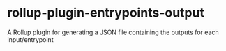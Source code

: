 # rollup-plugin-entrypoints-output
A Rollup plugin for generating a JSON file containing the outputs for each input/entrypoint

